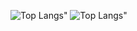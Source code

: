![Top Langs](https://github-readme-stats.vercel.app/api?username=aalperozmen&&show_icons=true&theme=radical)"
![Top Langs](https://github-readme-stats.vercel.app/api/top-langs/?username=aalperozmen&layout=compact)"


